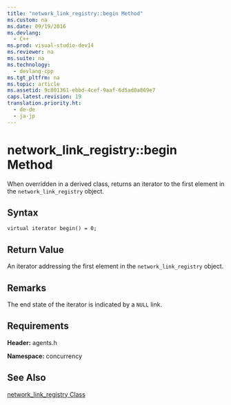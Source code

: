 ```yaml
---
title: "network_link_registry::begin Method"
ms.custom: na
ms.date: 09/19/2016
ms.devlang: 
  - C++
ms.prod: visual-studio-dev14
ms.reviewer: na
ms.suite: na
ms.technology: 
  - devlang-cpp
ms.tgt_pltfrm: na
ms.topic: article
ms.assetid: 9c801361-ebbd-4cef-9aaf-6d5ad0a869e7
caps.latest.revision: 19
translation.priority.ht: 
  - de-de
  - ja-jp
---
```

# network_link_registry::begin Method
When overridden in a derived class, returns an iterator to the first element in the `network_link_registry` object.  
  
## Syntax  
  
```  
virtual iterator begin() = 0;  
```  
  
## Return Value  
 An iterator addressing the first element in the `network_link_registry` object.  
  
## Remarks  
 The end state of the iterator is indicated by a `NULL` link.  
  
## Requirements  
 **Header:** agents.h  
  
 **Namespace:** concurrency  
  
## See Also  
 [network_link_registry Class](../vs140/network_link_registry-Class.md)